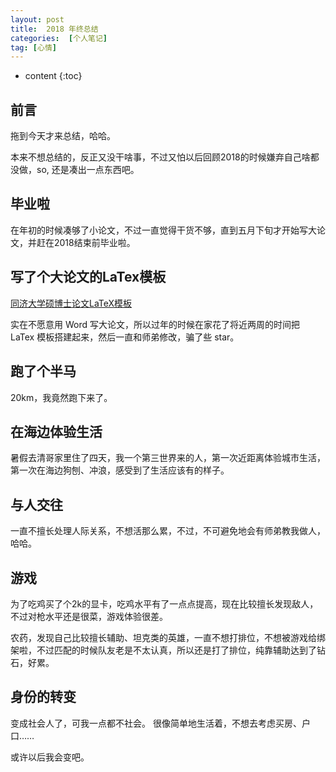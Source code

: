 ```yaml
---
layout: post
title:  2018 年终总结
categories:  [个人笔记]
tag: [心情]
---
```


* content
{:toc}

## 前言
拖到今天才来总结，哈哈。

本来不想总结的，反正又没干啥事，不过又怕以后回顾2018的时候嫌弃自己啥都没做，so, 还是凑出一点东西吧。

## 毕业啦
在年初的时候凑够了小论文，不过一直觉得干货不够，直到五月下旬才开始写大论文，并赶在2018结束前毕业啦。

## 写了个大论文的LaTex模板
[同济大学硕博士论文LaTeX模板](https://github.com/marquistj13/TongjiThesis)

实在不愿意用 Word 写大论文，所以过年的时候在家花了将近两周的时间把 LaTex 模板搭建起来，然后一直和师弟修改，骗了些 star。

## 跑了个半马
20km，我竟然跑下来了。

## 在海边体验生活
暑假去清哥家里住了四天，我一个第三世界来的人，第一次近距离体验城市生活，第一次在海边狗刨、冲浪，感受到了生活应该有的样子。


## 与人交往
一直不擅长处理人际关系，不想活那么累，不过，不可避免地会有师弟教我做人，哈哈。

## 游戏
为了吃鸡买了个2k的显卡，吃鸡水平有了一点点提高，现在比较擅长发现敌人，不过对枪水平还是很菜，游戏体验很差。

农药，发现自己比较擅长辅助、坦克类的英雄，一直不想打排位，不想被游戏给绑架啦，不过匹配的时候队友老是不太认真，所以还是打了排位，纯靠辅助达到了钻石，好累。

## 身份的转变
变成社会人了，可我一点都不社会。
很像简单地生活着，不想去考虑买房、户口……

或许以后我会变吧。
